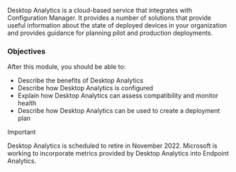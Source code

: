 Desktop Analytics is a cloud-based service that integrates with Configuration Manager. It provides a number of solutions that provide useful information about the state of deployed devices in your organization and provides guidance for planning pilot and production deployments.

### Objectives

After this module, you should be able to:

 -  Describe the benefits of Desktop Analytics
 -  Describe how Desktop Analytics is configured
 -  Explain how Desktop Analytics can assess compatibility and monitor health
 -  Describe how Desktop Analytics can be used to create a deployment plan

> [!IMPORTANT]
> Desktop Analytics is scheduled to retire in November 2022. Microsoft is working to incorporate metrics provided by Desktop Analytics into Endpoint Analytics.
